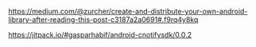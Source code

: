 https://medium.com/@zurcher/create-and-distribute-your-own-android-library-after-reading-this-post-c3187a2a0691#.f9rq4y8kq

https://jitpack.io/#gasparhabif/android-cnotifysdk/0.0.2